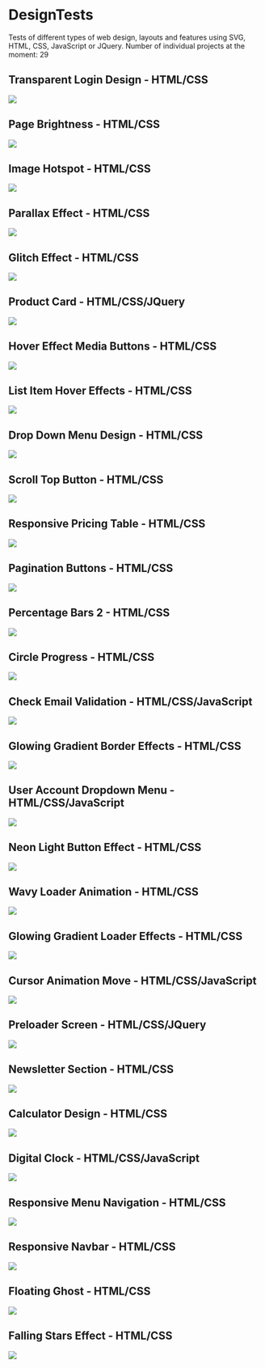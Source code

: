# DesignTests
Tests of different types of web design, layouts and features using SVG, HTML, CSS, JavaScript or JQuery.
Number of individual projects at the moment: 29

## Transparent Login Design - HTML/CSS
![](/images/Transparent-Login-Design.png?w=512)

## Page Brightness - HTML/CSS
![](/images/Page-Brightness.png?w=512)

## Image Hotspot - HTML/CSS
![](/images/Image-Hotspot.png?w=512)

## Parallax Effect - HTML/CSS
![](/images/Parallax-Effect.png?w=512)

## Glitch Effect - HTML/CSS
![](/images/Glitch-Effect.png?w=512)

## Product Card - HTML/CSS/JQuery
![](/images/Product-Card.png?w=512)

## Hover Effect Media Buttons - HTML/CSS
![](/images/Hover-Effect-Media-Button.png?w=512)

## List Item Hover Effects - HTML/CSS
![](/images/List-Item-Hover.png?w=512)

## Drop Down Menu Design - HTML/CSS
![](/images/Drop-Down-Menu.png?w=512)

## Scroll Top Button - HTML/CSS
![](/images/Scroll-Top-Btn.png?w=512)

## Responsive Pricing Table - HTML/CSS
![](/images/Responsive-Pricing-Table.png?w=512)

## Pagination Buttons - HTML/CSS
![](/images/Pagination-Buttons.png?w=512)

## Percentage Bars 2 - HTML/CSS
![](/images/Percentage-Bars-2.png?w=512)

## Circle Progress - HTML/CSS
![](/images/Circle-Progress.png?w=512)

## Check Email Validation - HTML/CSS/JavaScript
![](/images/Check-Email-Validation.png?w=512)

## Glowing Gradient Border Effects - HTML/CSS
![](/images/Glowing-Gradient-Border.png?w=512)

## User Account Dropdown Menu - HTML/CSS/JavaScript
![](/images/User-Account-Dropdown-Menu.png?w=512)

## Neon Light Button Effect - HTML/CSS
![](/images/Neon-Hover-Effect.png?w=512)

## Wavy Loader Animation - HTML/CSS
![](/images/Wavy-Loader-Animation.png?w=512)

## Glowing Gradient Loader Effects - HTML/CSS
![](/images/Glowing-Gradient-Loader.png?w=512)

## Cursor Animation Move - HTML/CSS/JavaScript
![](/images/Cursor-Animation.png?w=512)

## Preloader Screen - HTML/CSS/JQuery
![](/images/Preloader-Screen.png?w=512)

## Newsletter Section - HTML/CSS
![](/images/Newsletter-Section.png?w=512)

## Calculator Design - HTML/CSS
![](/images/Calculator.png?w=512)

## Digital Clock - HTML/CSS/JavaScript
![](/images/Digital-Clock.png?w=512)

## Responsive Menu Navigation - HTML/CSS
![](/images/Responsive-Menu.png?w=512)

## Responsive Navbar - HTML/CSS
![](/images/Responsive-Navbar.png?w=512)

## Floating Ghost - HTML/CSS
![](/images/Ghost.png?w=512)

## Falling Stars Effect - HTML/CSS
![](/images/Falling-Stars-Effect.png?w=512)


